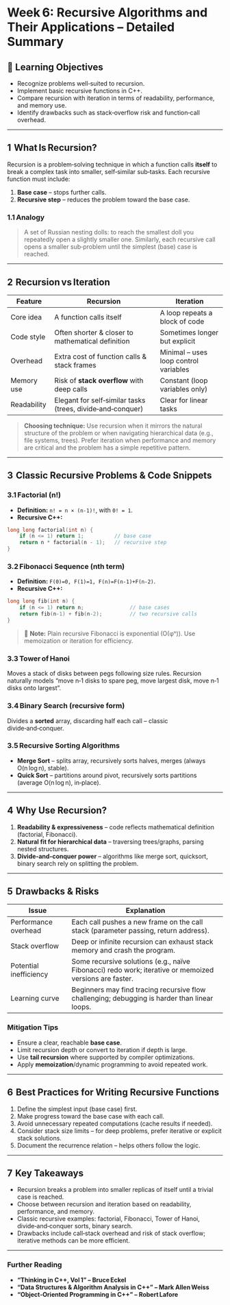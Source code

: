 # Week 6: Recursive Algorithms and Their Applications – Detailed Summary

## 🎯 Learning Objectives

* Recognize problems well‑suited to recursion.
* Implement basic recursive functions in C++.
* Compare recursion with iteration in terms of readability, performance, and memory use.
* Identify drawbacks such as stack‑overflow risk and function‑call overhead.

---

## 1  What Is Recursion?

Recursion is a problem‑solving technique in which a function calls **itself** to break a complex task into smaller, self‑similar sub‑tasks. Each recursive function must include:

1. **Base case** – stops further calls.
2. **Recursive step** – reduces the problem toward the base case.

### 1.1 Analogy

> A set of Russian nesting dolls: to reach the smallest doll you repeatedly open a slightly smaller one. Similarly, each recursive call opens a smaller sub‑problem until the simplest (base) case is reached.

---

## 2  Recursion vs Iteration

| Feature     | Recursion                                                  | Iteration                             |
| ----------- | ---------------------------------------------------------- | ------------------------------------- |
| Core idea   | A function calls itself                                    | A loop repeats a block of code        |
| Code style  | Often shorter & closer to mathematical definition          | Sometimes longer but explicit         |
| Overhead    | Extra cost of function calls & stack frames                | Minimal – uses loop control variables |
| Memory use  | Risk of **stack overflow** with deep calls                 | Constant (loop variables only)        |
| Readability | Elegant for self‑similar tasks (trees, divide‑and‑conquer) | Clear for linear tasks                |

> **Choosing technique:** Use recursion when it mirrors the natural structure of the problem or when navigating hierarchical data (e.g., file systems, trees). Prefer iteration when performance and memory are critical and the problem has a simple repetitive pattern.

---

## 3  Classic Recursive Problems & Code Snippets

### 3.1 Factorial (n!)

* **Definition:** `n! = n × (n‑1)!`, with `0! = 1`.
* **Recursive C++:**

```cpp
long long factorial(int n) {
    if (n <= 1) return 1;          // base case
    return n * factorial(n - 1);   // recursive step
}
```

### 3.2 Fibonacci Sequence (nth term)

* **Definition:** `F(0)=0, F(1)=1, F(n)=F(n‑1)+F(n‑2)`.
* **Recursive C++:**

```cpp
long long fib(int n) {
    if (n <= 1) return n;               // base cases
    return fib(n-1) + fib(n-2);         // two recursive calls
}
```

> 🔎 **Note:** Plain recursive Fibonacci is exponential (O(φⁿ)). Use memoization or iteration for efficiency.

### 3.3 Tower of Hanoi

Moves a stack of disks between pegs following size rules. Recursion naturally models “move n‑1 disks to spare peg, move largest disk, move n‑1 disks onto largest”.

### 3.4 Binary Search (recursive form)

Divides a **sorted** array, discarding half each call – classic divide‑and‑conquer.

### 3.5 Recursive Sorting Algorithms

* **Merge Sort** – splits array, recursively sorts halves, merges (always O(n log n), stable).
* **Quick Sort** – partitions around pivot, recursively sorts partitions (average O(n log n), in‑place).

---

## 4  Why Use Recursion?

1. **Readability & expressiveness** – code reflects mathematical definition (factorial, Fibonacci).
2. **Natural fit for hierarchical data** – traversing trees/graphs, parsing nested structures.
3. **Divide‑and‑conquer power** – algorithms like merge sort, quicksort, binary search rely on splitting the problem.

---

## 5  Drawbacks & Risks

| Issue                  | Explanation                                                                                            |
| ---------------------- | ------------------------------------------------------------------------------------------------------ |
| Performance overhead   | Each call pushes a new frame on the call stack (parameter passing, return address).                    |
| Stack overflow         | Deep or infinite recursion can exhaust stack memory and crash the program.                             |
| Potential inefficiency | Some recursive solutions (e.g., naïve Fibonacci) redo work; iterative or memoized versions are faster. |
| Learning curve         | Beginners may find tracing recursive flow challenging; debugging is harder than linear loops.          |

### Mitigation Tips

* Ensure a clear, reachable **base case**.
* Limit recursion depth or convert to iteration if depth is large.
* Use **tail recursion** where supported by compiler optimizations.
* Apply **memoization**/dynamic programming to avoid repeated work.

---

## 6  Best Practices for Writing Recursive Functions

1. Define the simplest input (base case) first.
2. Make progress toward the base case with each call.
3. Avoid unnecessary repeated computations (cache results if needed).
4. Consider stack size limits – for deep problems, prefer iterative or explicit stack solutions.
5. Document the recurrence relation – helps others follow the logic.

---

## 7  Key Takeaways

* Recursion breaks a problem into smaller replicas of itself until a trivial case is reached.
* Choose between recursion and iteration based on readability, performance, and memory.
* Classic recursive examples: factorial, Fibonacci, Tower of Hanoi, divide‑and‑conquer sorts, binary search.
* Drawbacks include call‑stack overhead and risk of stack overflow; iterative methods can be more efficient.

---

### Further Reading

* **“Thinking in C++, Vol 1” – Bruce Eckel**
* **“Data Structures & Algorithm Analysis in C++” – Mark Allen Weiss**
* **“Object‑Oriented Programming in C++” – Robert Lafore**
